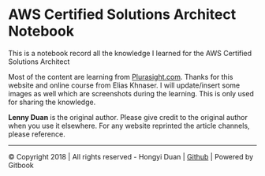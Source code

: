 # AWS Certified Solutions Architect Notebook

This is a notebook record all the knowledge I learned for the AWS Certified Solutions Architect

Most of the content are learning from [Plurasight.com](https://app.pluralsight.com/player?course=aws-certified-solutions-architect-associate&author=elias-khnaser&name=aws-certified-solutions-architect-associate-m6&clip=3&mode=live). Thanks for this website and online course from Elias Khnaser. I will update/insert some images as well which are screenshots during the learning. This is only used for sharing the knowledge.

**Lenny Duan** is the original author. Please give credit to the original author when you use it elsewhere. For any website reprinted the article channels, please reference.

---

© Copyright 2018 | All rights reserved - Hongyi Duan \| [Github](https://github.com/LennyDuan) \| Powered by Gitbook


